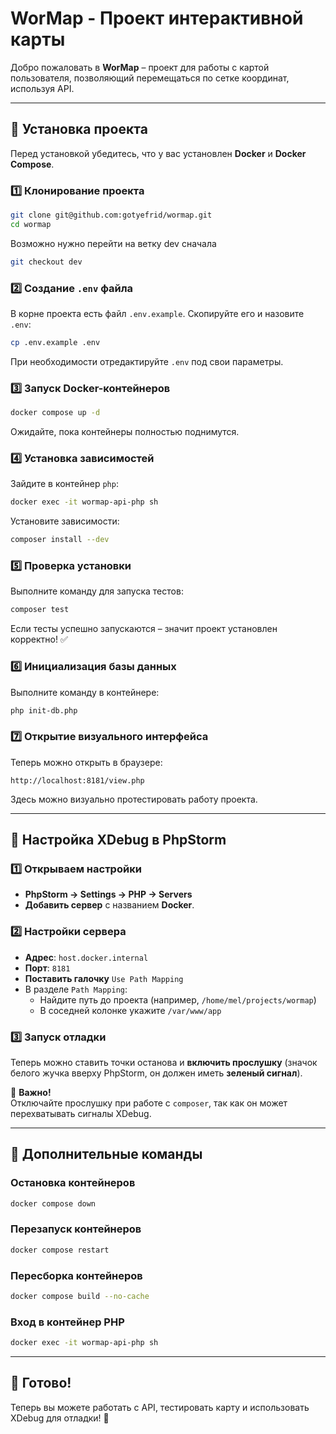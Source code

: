 # **WorMap - Проект интерактивной карты**

Добро пожаловать в **WorMap** – проект для работы с картой пользователя, позволяющий перемещаться по сетке координат, используя API.

---

## **📌 Установка проекта**

Перед установкой убедитесь, что у вас установлен **Docker** и **Docker Compose**.

### **1️⃣ Клонирование проекта**
```bash
git clone git@github.com:gotyefrid/wormap.git
cd wormap
```
Возможно нужно перейти на ветку dev сначала
```bash
git checkout dev
```

### **2️⃣ Создание `.env` файла**
В корне проекта есть файл `.env.example`. Скопируйте его и назовите `.env`:
```bash
cp .env.example .env
```
При необходимости отредактируйте `.env` под свои параметры.

### **3️⃣ Запуск Docker-контейнеров**
```bash
docker compose up -d
```
Ожидайте, пока контейнеры полностью поднимутся.

### **4️⃣ Установка зависимостей**
Зайдите в контейнер `php`:
```bash
docker exec -it wormap-api-php sh
```
Установите зависимости:
```bash
composer install --dev
```

### **5️⃣ Проверка установки**
Выполните команду для запуска тестов:
```bash
composer test
```
Если тесты успешно запускаются – значит проект установлен корректно! ✅

### **6️⃣ Инициализация базы данных**
Выполните команду в контейнере:
```bash
php init-db.php
```

### **7️⃣ Открытие визуального интерфейса**
Теперь можно открыть в браузере:
```
http://localhost:8181/view.php
```
Здесь можно визуально протестировать работу проекта.

---

## **🐞 Настройка XDebug в PhpStorm**
### **1️⃣ Открываем настройки**
- **PhpStorm → Settings → PHP → Servers**
- **Добавить сервер** с названием **Docker**.

### **2️⃣ Настройки сервера**
- **Адрес**: `host.docker.internal`
- **Порт**: `8181`
- **Поставить галочку** `Use Path Mapping`
- В разделе `Path Mapping`:
    - Найдите путь до проекта (например, `/home/mel/projects/wormap`)
    - В соседней колонке укажите `/var/www/app`

### **3️⃣ Запуск отладки**
Теперь можно ставить точки останова и **включить прослушку** (значок белого жучка вверху PhpStorm, он должен иметь **зеленый сигнал**).

🚨 **Важно!**  
Отключайте прослушку при работе с `composer`, так как он может перехватывать сигналы XDebug.

---

## **📜 Дополнительные команды**
### **Остановка контейнеров**
```bash
docker compose down
```
### **Перезапуск контейнеров**
```bash
docker compose restart
```
### **Пересборка контейнеров**
```bash
docker compose build --no-cache
```
### **Вход в контейнер PHP**
```bash
docker exec -it wormap-api-php sh
```

---

## **🎯 Готово!**
Теперь вы можете работать с API, тестировать карту и использовать XDebug для отладки! 🚀